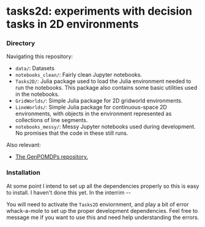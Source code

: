 # tasks2d: experiments with decision tasks in 2D environments

### Directory

Navigating this repository:
- `data/`: Datasets
- `notebooks_clean/`: Fairly clean Jupyter notebooks.
- `Tasks2D/`: Julia package used to load the Julia environment needed to run the notebooks.
    This package also contains some basic utilities used in the notebooks.
- `GridWorlds/`: Simple Julia package for 2D gridworld environments.
- `LineWorlds/`: Simple Julia package for continuous-space 2D environments, with objects in the environment represented as collections of line segments.
- `notebooks_messy/`: Messy Jupyter notebooks used during development.  No promises that the code in these still runs.

Also relevant:
- [The GenPOMDPs repository.](https://github.com/probcomp/GenPOMDPs.jl)

### Installation
At some point I intend to set up all the dependencies properly so this is easy to install.  I haven't done this yet.  In the interrim --

You will need to activate the `Tasks2D` enviornment, and play a bit of error whack-a-mole to set up the proper development dependencies.  Feel free to message me if you want to use this and need help understanding the errors.